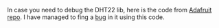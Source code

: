 In case you need to debug the DHT22 lib, here is the code from [Adafruit repo](https://github.com/adafruit/Adafruit_Python_DHT).
I have managed to fing a [bug](https://github.com/adafruit/Adafruit_Python_DHT/pull/24) in it using this code.

